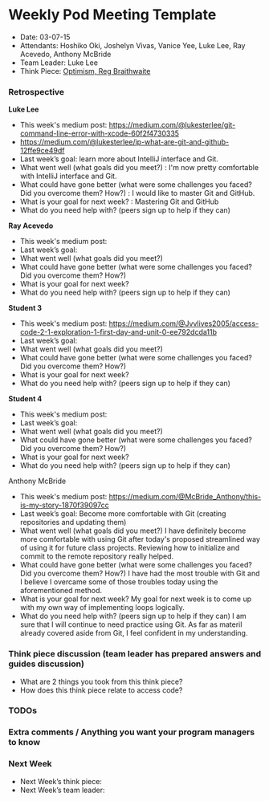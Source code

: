# Weekly Pod Meeting Template

* Date: 03-07-15
* Attendants: Hoshiko Oki, Joshelyn Vivas, Vanice Yee, Luke Lee, Ray Acevedo, Anthony McBride
* Team Leader: Luke Lee
* Think Piece: [Optimism, Reg Braithwaite](http://braythwayt.com/homoiconic/2009/05/01/optimism.html)

### Retrospective

**Luke Lee**

* This week's medium post: https://medium.com/@lukesterlee/git-command-line-error-with-xcode-60f2f4730335
* https://medium.com/@lukesterlee/ip-what-are-git-and-github-12ffe9ce49df
* Last week’s goal: learn more about IntelliJ interface and Git.
* What went well (what goals did you meet?) : I'm now pretty comfortable with IntelliJ interface and Git.
* What could have gone better (what were some challenges you faced? Did you overcome them? How?) : I would like to master Git and GitHub.
* What is your goal for next week? : Mastering Git and GitHub
* What do you need help with? (peers sign up to help if they can)

**Ray Acevedo**

* This week's medium post: 
* Last week’s goal:
* What went well (what goals did you meet?)
* What could have gone better (what were some challenges you faced? Did you overcome them? How?)
* What is your goal for next week?
* What do you need help with? (peers sign up to help if they can)

**Student 3**

* This week's medium post: https://medium.com/@Jvvlives2005/access-code-2-1-exploration-1-first-day-and-unit-0-ee792dcda11b
* Last week’s goal:
* What went well (what goals did you meet?)
* What could have gone better (what were some challenges you faced? Did you overcome them? How?)
* What is your goal for next week?
* What do you need help with? (peers sign up to help if they can)

**Student 4**

* This week's medium post:
* Last week’s goal:
* What went well (what goals did you meet?)
* What could have gone better (what were some challenges you faced? Did you overcome them? How?)
* What is your goal for next week?
* What do you need help with? (peers sign up to help if they can)

Anthony McBride

* This week's medium post: https://medium.com/@McBride_Anthony/this-is-my-story-1870f39097cc
* Last week’s goal: Become more comfortable with Git (creating repositories and updating them)
* What went well (what goals did you meet?) I have definitely become more comfortable with using Git after today's proposed streamlined way of using it for future class projects. Reviewing how to initialize and commit to the remote repository really helped.
* What could have gone better (what were some challenges you faced? Did you overcome them? How?) I have had the most trouble with Git and I believe I overcame some of those troubles today using the aforementioned method.
* What is your goal for next week? My goal for next week is to come up with my own way of implementing loops logically.
* What do you need help with? (peers sign up to help if they can) I am sure that I will continue to need practice using Git. As far as materil already covered aside from Git, I feel confident in my understanding.

### Think piece discussion (team leader has prepared answers and guides discussion)

* What are 2 things you took from this think piece?
* How does this think piece relate to access code?

### TODOs

### Extra comments / Anything you want your program managers to know

### Next Week

* Next Week’s think piece:
* Next Week’s team leader:

